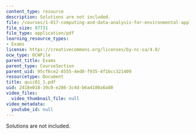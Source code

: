 ```yaml
---
content_type: resource
description: Solutions are not included.
file: /courses/1-017-computing-and-data-analysis-for-environmental-applications-fall-2003/2d18e01839c0e2863c4db6a4180a6a80_quiz01_1.pdf
file_size: 97731
file_type: application/pdf
learning_resource_types:
- Exams
license: https://creativecommons.org/licenses/by-nc-sa/4.0/
ocw_type: OCWFile
parent_title: Exams
parent_type: CourseSection
parent_uid: 95cf6ce2-8555-4ed8-f935-4f1bcc321409
resourcetype: Document
title: quiz01_1.pdf
uid: 2d18e018-39c0-e286-3c4d-b6a4180a6a80
video_files:
  video_thumbnail_file: null
video_metadata:
  youtube_id: null
---
```

Solutions are not included.